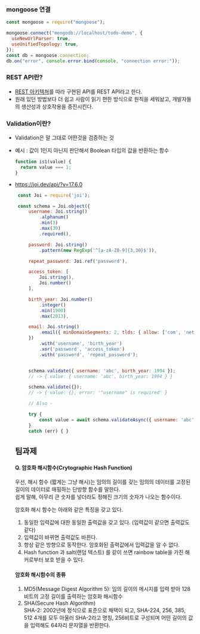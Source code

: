 ### mongoose 연결

```javascript
const mongoose = require("mongoose");

mongoose.connect("mongodb://localhost/todo-demo", {
  useNewUrlParser: true,
  useUnifiedTopology: true,
});
const db = mongoose.connection;
db.on("error", console.error.bind(console, "connection error:"));
```

### REST API란?
 - [REST 아키텍쳐](https://ko.wikipedia.org/wiki/REST)를 따라 구현된 API를 REST API라고 한다.  
 - 원래 있던 방법보다 더 쉽고 사람이 읽기 편한 방식으로 원칙을 세워놨고, 개발자들의 생산성과 상호작용을 증진시킨다.

### Validation이란?
 - Validation은 말 그대로 어떤것을 검증하는 것
 - 예시 : 값이 1인지 아닌지 판단해서 Boolean 타입의 값을 반환하는 함수
    ```javascript
    function is1(value) {
      return value === 1;
    }
    ```
 - https://joi.dev/api/?v=17.6.0
 
   ```javascript
    const Joi = require('joi');

    const schema = Joi.object({
        username: Joi.string()
            .alphanum()
            .min(3)
            .max(30)
            .required(),

        password: Joi.string()
            .pattern(new RegExp('^[a-zA-Z0-9]{3,30}$')),

        repeat_password: Joi.ref('password'),

        access_token: [
            Joi.string(),
            Joi.number()
        ],

        birth_year: Joi.number()
            .integer()
            .min(1900)
            .max(2013),

        email: Joi.string()
            .email({ minDomainSegments: 2, tlds: { allow: ['com', 'net'] } })
        })
            .with('username', 'birth_year')
            .xor('password', 'access_token')
            .with('password', 'repeat_password');


        schema.validate({ username: 'abc', birth_year: 1994 });
        // -> { value: { username: 'abc', birth_year: 1994 } }

        schema.validate({});
        // -> { value: {}, error: '"username" is required' }

        // Also -

        try {
            const value = await schema.validateAsync({ username: 'abc', birth_year: 1994 });
        }
        catch (err) { }   
   ```
   
   ## 팀과제
   #### Q. 암호화 해시함수(Crytographic Hash Function)
   
   우선, 해시 함수 (짧게는 그냥 해시)는 임의의 길이를 갖는 임의의 데이터를 고정된 길이의 데이터로 매핑하는 단방향 함수를 말한다.  
   쉽게 말해, 아무리 큰 숫자를 넣더라도 정해진 크기의 숫자가 나오는 함수이다.  
   
   암호화 해시 함수는 아래와 같은 특징을 갖고 있다.  
   1. 동일한 입력값에 대한 동일한 출력값을 갖고 있다. (입력값이 같으면 출력값도 같다)  
   2. 입력값이 바뀌면 출력값도 바뀐다.  
   3. 항상 같은 방향으로 동작한다. 암호화된 출력값에서 입력값을 알 수 없다.
   4. Hash function 과 salt(랜덤 텍스트) 를 같이 쓰면 rainbow table을 가진 해커로부터 보호 받을 수 있다.  
    
   #### 암호화 해시함수의 종류  
   1. MD5(Message Digest Algorithm 5): 임의 길이의 메시지를 입력 받아 128 비트의 고정 길이를 출력하는 암호화 해시함수
   2. SHA(Secure Hash Algorithm)  
      SHA-2: 2002년에 정식으로 표준으로 채택이 되고, SHA-224, 256, 385, 512 4개를 모두 아울러 SHA-2라고 명칭, 256비트로 구성되며 어떤 길이의 값을 입력해도 64자리 문자열을 반환한다.  
